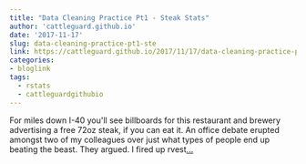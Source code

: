 ```yaml
---
title: "Data Cleaning Practice Pt1 - Steak Stats"
author: 'cattleguard.github.io'
date: '2017-11-17'
slug: data-cleaning-practice-pt1-ste
link: https://cattleguard.github.io/2017/11/17/data-cleaning-practice-pt1/
categories:
- bloglink
tags:
  - rstats
  - cattleguardgithubio
---
```


For miles down I-40 you'll see billboards for this restaurant and brewery advertising a free 72oz steak, if you can eat it. An office debate erupted amongst two of my colleagues over just what types of people end up beating the beast. They argued. I fired up rvest[... <i class="fas fa-external-link-alt"></i>](https://cattleguard.github.io/2017/11/17/data-cleaning-practice-pt1/)

